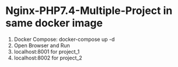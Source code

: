 # Nginx-PHP7.4-Multiple-Project in same docker image
1. Docker Compose: docker-compose up -d
2. Open Browser and Run
3. localhost:8001 for project_1
4. localhost:8002 for project_2
